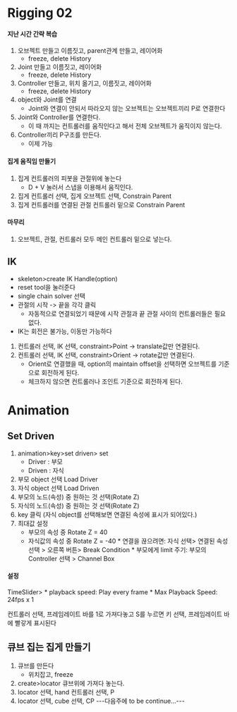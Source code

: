 # Rigging 02

#### 지난 시간 간략 복습
1. 오브젝트 만들고 이름짓고, parent관계 만들고, 레이어화
    * freeze, delete History
1. Joint 만들고 이름짓고, 레이어화
    * freeze, delete History
1. Controller 만들고, 위치 옮기고, 이름짓고, 레이어화
    * freeze, delete History
1. object와 Joint를 연결
    * Joint와 연결이 안되서 따라오지 않는 오브젝트는 오브젝트끼리 P로 연결한다
1. Joint와 Controller를 연결한다.
    * 이 때 까지는 컨트롤러를 움직인다고 해서 전체 오브젝트가 움직이지 않는다.
1. Controller끼리 P구조를 만든다.
    * 이제 가능
    
    
#### 집게 움직임 만들기
1. 집게 컨트롤러의 피봇을 관절위에 놓는다
    * D + V 눌러서 스냅을 이용해서 움직인다.
1. 집게 컨트롤러 선택, 집게 오브젝트 선택, Constrain Parent
1. 집게 컨트롤러를 연결된 관절 컨트롤러 밑으로 Constrain Parent

#### 마무리
1. 오브젝트, 관절, 컨트롤러 모두 메인 컨트롤러 밑으로 넣는다.


## IK
  * skeleton>create IK Handle(option)
  * reset tool을 눌러준다
  * single chain solver 선택
  * 관절의 시작 -> 끝을 각각 클릭
    * 자동적으로 연결되었기 때문에 시작 관절과 끝 관절 사이의 컨트롤러들은 필요없다.
  * IK는 회전은 불가능, 이동만 가능하다
  
 
   1. 컨트롤러 선택, IK 선택, constraint>Point &rarr; translate값만 연결된다.
   1. 컨트롤러 선택, IK 선택, constraint>Orient &rarr; rotate값만 연결된다.
      * Orient로 연결했을 때, option의 maintain offset을 선택하면 오브젝트를 기준으로 회전하게 된다.
      * 체크하지 않으면 컨트롤러나 조인트 기준으로 회전하게 된다.
    
# Animation
## Set Driven
  1. animation>key>set driven> set
      * Driver : 부모
      * Driven : 자식
  1. 부모 object 선택 Load Driver
  1. 자식 object 선택 Load Driven
  1. 부모의 노드(속성) 중 원하는 것 선택(Rotate Z)
  1. 자식의 노드(속성) 중 원하는 것 선택(Rotate Z)
  1. key 클릭 (자식 object를 선택해보면 연결된 속성에 표시가 되어있다.)
  1. 최대값 설정
      * 부모의 속성 중 Rotate Z = 40
      * 자식값의 속성 중 Rotate Z = -40
    * 연결을 끊으려면: 자식 선택> 연결된 속성 선택 > 오른쪽 버튼> Break Condition
    * 부모에게 limit 주기: 부모의 Controller 선택 > Channel Box
    
  
#### 설정
   TimeSlider>
     * playback speed: Play every frame
     * Max Playback Speed: 24fps x 1
      
  컨트롤러 선택, 프레임레이트 바를 1로 가져다놓고
  S를 누르면 키 선택, 프레임레이트 바에 빨갛게 표시된다
  
  ## 큐브 집는 집게 만들기
  1. 큐브를 만든다
      * 위치잡고, freeze
  1. create>locator 큐브위에 가져다 놓는다.
  1. locator 선택, hand 컨트롤러 선택, P
  1. locator 선택, cube 선택, CP
  ---다음주에 to be continue...---
